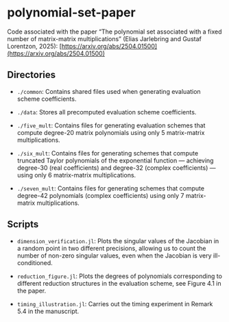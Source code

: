 # polynomial-set-paper
Code associated with the paper “The polynomial set associated with a fixed number of matrix-matrix multiplications” (Elias Jarlebring and Gustaf Lorentzon, 2025):
[https://arxiv.org/abs/2504.01500](https://arxiv.org/abs/2504.01500)

## Directories

- `./common`: Contains shared files used when generating evaluation scheme coefficients.

- `./data`: Stores all precomputed evaluation scheme coefficients.

- `./five_mult`: Contains files for generating evaluation schemes that compute degree-20 matrix polynomials using only 5 matrix-matrix multiplications.

- `./six_mult`: Contains files for generating schemes that compute truncated Taylor polynomials of the exponential function — achieving degree-30 (real coefficients) and degree-32 (complex coefficients) — using only 6 matrix-matrix multiplications.

- `./seven_mult`: Contains files for generating schemes that compute degree-42 polynomials (complex coefficients) using only 7 matrix-matrix multiplications.

## Scripts

- `dimension_verification.jl`: Plots the singular values of the Jacobian in a random point in two different precisions, allowing us to count the number of non-zero singular values, even when the Jacobian is very ill-conditioned.

- `reduction_figure.jl`: Plots the degrees of polynomials corresponding to different reduction structures in the evaluation scheme, see Figure 4.1 in the paper.

- `timing_illustration.jl`: Carries out the timing experiment in Remark 5.4 in the manuscript.
